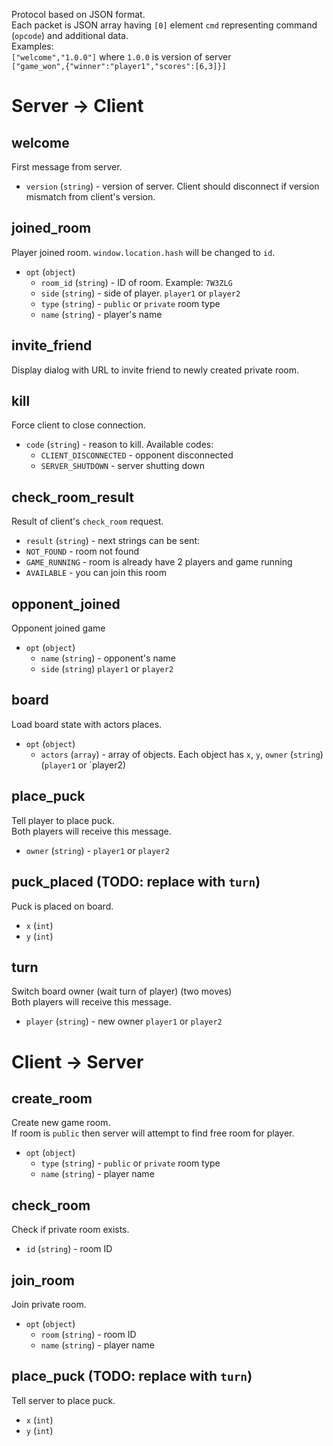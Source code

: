 Protocol based on JSON format.  
Each packet is JSON array having `[0]` element `cmd` representing command (`opcode`) and additional data.  
Examples:  
`["welcome","1.0.0"]` where `1.0.0` is version of server  
`["game_won",{"winner":"player1","scores":[6,3]}]`
# Server -> Client #
## welcome ##
First message from server.  
- `version` (`string`) - version of server. Client should disconnect if version mismatch from client's version.

## joined_room ##
Player joined room. `window.location.hash` will be changed to `id`.
- `opt` (`object`) 
	- `room_id` (`string`) - ID of room. Example: `7W3ZLG`
	- `side` (`string`) - side of player. `player1` or `player2`
	- `type` (`string`) - `public` or `private` room type
	- `name` (`string`) - player's name

## invite_friend ##
Display dialog with URL to invite friend to newly created private room.

## kill ##
Force client to close connection.
- `code` (`string`) - reason to kill. Available codes:
  - `CLIENT_DISCONNECTED` - opponent disconnected
  - `SERVER_SHUTDOWN` - server shutting down

## check_room_result ##
Result of client's `check_room` request.
- `result` (`string`) - next strings can be sent:
 - `NOT_FOUND` - room not found
 - `GAME_RUNNING` - room is already have 2 players and game running
 - `AVAILABLE` - you can join this room

## opponent_joined ##
Opponent joined game
- `opt` (`object`)
	- `name` (`string`) - opponent's name
	- `side` (`string`) `player1` or `player2`

## board ##
Load board state with actors places.
- `opt` (`object`)  
	- `actors` (`array`) - array of objects. Each object has `x`, `y`, `owner` (`string`) (`player1` or `player2)

## place_puck ##
Tell player to place puck.  
Both players will receive this message.
- `owner` (`string`) - `player1` or `player2`

## puck_placed (TODO: replace with `turn`) ##
Puck is placed on board.
- `x` (`int`)
- `y` (`int`)

## turn ##
Switch board owner (wait turn of player) (two moves)  
Both players will receive this message.
- `player` (`string`) - new owner `player1` or `player2`

# Client -> Server #
## create_room ##
Create new game room.  
If room is `public` then server will attempt to find free room for player.  
- `opt` (`object`)  
	- `type` (`string`) - `public` or `private` room type
	- `name` (`string`) - player name

## check_room ##
Check if private room exists.
- `id` (`string`) - room ID

## join_room ##
Join private room.
- `opt` (`object`)  
	- `room` (`string`) - room ID
	- `name` (`string`) - player name

## place_puck (TODO: replace with `turn`) ##
Tell server to place puck.
- `x` (`int`)
- `y` (`int`)
